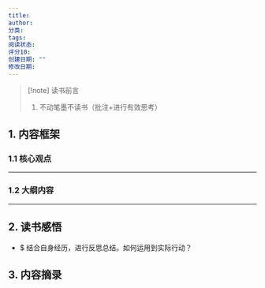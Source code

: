 ```yaml
---
title: 
author: 
分类: 
tags: 
阅读状态: 
评分10: 
创建日期: ""
修改日期:
---
```

> [!note] 读书前言
> 1. 不动笔墨不读书（批注+进行有效思考）
## 1. 内容框架 

### 1.1 核心观点 


---
### 1.2 大纲内容 


---
## 2. 读书感悟 
- $ 结合自身经历，进行反思总结。如何运用到实际行动？


## 3. 内容摘录 




